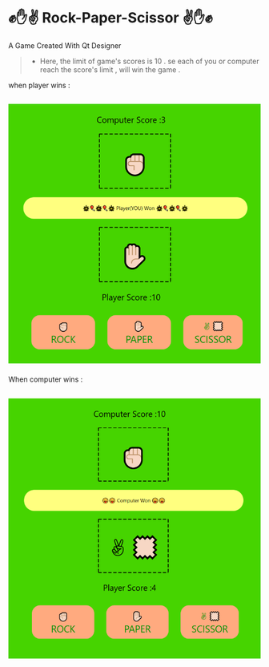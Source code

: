 # ✊✋✌ Rock-Paper-Scissor ✌✋✊
A Game Created With Qt Designer

> + Here, the limit of game's scores is 10 . se each of you or computer reach the score's limit , will win the game .

when player wins :
## ![This is an image](https://github.com/kiana-jahanshid/Rock-Paper-Scissor/blob/main/pics/c_win.png)
 
 
When computer wins :
## ![This is an image](https://github.com/kiana-jahanshid/Rock-Paper-Scissor/blob/main/pics/comp_win.png)
